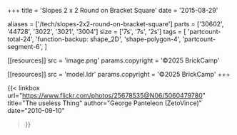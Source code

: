 +++
title = 'Slopes 2 x 2 Round on Bracket Square'
date  = '2015-08-29'

aliases = ['/tech/slopes-2x2-round-on-bracket-square']
parts = ['30602', '44728', '3022', '3021', '3004']
size  = ['7s', '7s', '2s']
tags  = [
  'partcount-total-24',
  'function-backup: shape_2D',
  'shape-polygon-4',
  'partcount-segment-6',
]

[[resources]]
src              = 'image.png'
params.copyright = '©2025 BrickCamp'

[[resources]]
src              = 'model.ldr'
params.copyright = '©2025 BrickCamp'
+++

{{< linkbox
    url="https://www.flickr.com/photos/25678535@N06/5060479780"
    title="The useless Thing"
    author="George Panteleon (ZetoVince)"
    date="2010-09-10"
>}}
